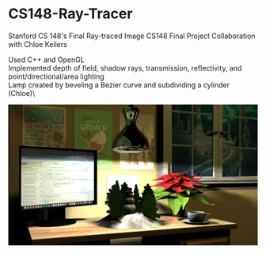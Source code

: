 # CS148-Ray-Tracer
Stanford CS 148's Final Ray-traced Image
CS148 Final Project Collaboration with Chloe Keilers

Used C++ and OpenGL\
Implemented depth of field, shadow rays, transmission, reflectivity, and point/directional/area lighting\
Lamp created by beveling a Bezier curve and subdividing a cylinder (Chloe)\

![Final Image](https://github.com/Ramundoness/CS148-Ray-Tracer/blob/master/final_image.png)
